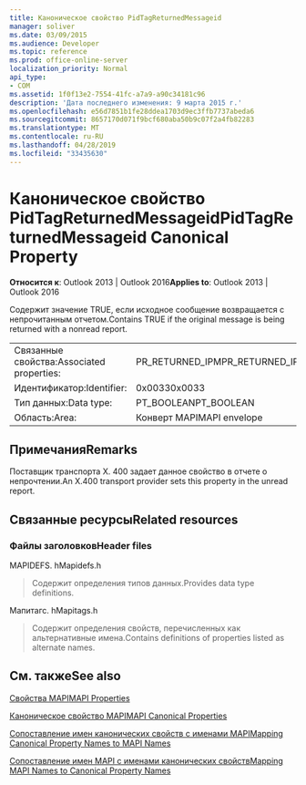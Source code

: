 ```yaml
---
title: Каноническое свойство PidTagReturnedMessageid
manager: soliver
ms.date: 03/09/2015
ms.audience: Developer
ms.topic: reference
ms.prod: office-online-server
localization_priority: Normal
api_type:
- COM
ms.assetid: 1f0f13e2-7554-41fc-a7a9-a90c34181c96
description: 'Дата последнего изменения: 9 марта 2015 г.'
ms.openlocfilehash: e56d7851b1fe28ddea1703d9ec3ffb7737abeda6
ms.sourcegitcommit: 8657170d071f9bcf680aba50b9c07f2a4fb82283
ms.translationtype: MT
ms.contentlocale: ru-RU
ms.lasthandoff: 04/28/2019
ms.locfileid: "33435630"
---
```

# <a name="pidtagreturnedmessageid-canonical-property"></a><span data-ttu-id="d3f08-103">Каноническое свойство PidTagReturnedMessageid</span><span class="sxs-lookup"><span data-stu-id="d3f08-103">PidTagReturnedMessageid Canonical Property</span></span>

  
  
<span data-ttu-id="d3f08-104">**Относится к**: Outlook 2013 | Outlook 2016</span><span class="sxs-lookup"><span data-stu-id="d3f08-104">**Applies to**: Outlook 2013 | Outlook 2016</span></span> 
  
<span data-ttu-id="d3f08-105">Содержит значение TRUE, если исходное сообщение возвращается с непрочитанным отчетом.</span><span class="sxs-lookup"><span data-stu-id="d3f08-105">Contains TRUE if the original message is being returned with a nonread report.</span></span>
  
|||
|:-----|:-----|
|<span data-ttu-id="d3f08-106">Связанные свойства:</span><span class="sxs-lookup"><span data-stu-id="d3f08-106">Associated properties:</span></span>  <br/> |<span data-ttu-id="d3f08-107">PR_RETURNED_IPM</span><span class="sxs-lookup"><span data-stu-id="d3f08-107">PR_RETURNED_IPM</span></span>  <br/> |
|<span data-ttu-id="d3f08-108">Идентификатор:</span><span class="sxs-lookup"><span data-stu-id="d3f08-108">Identifier:</span></span>  <br/> |<span data-ttu-id="d3f08-109">0x0033</span><span class="sxs-lookup"><span data-stu-id="d3f08-109">0x0033</span></span>  <br/> |
|<span data-ttu-id="d3f08-110">Тип данных:</span><span class="sxs-lookup"><span data-stu-id="d3f08-110">Data type:</span></span>  <br/> |<span data-ttu-id="d3f08-111">PT_BOOLEAN</span><span class="sxs-lookup"><span data-stu-id="d3f08-111">PT_BOOLEAN</span></span>  <br/> |
|<span data-ttu-id="d3f08-112">Область:</span><span class="sxs-lookup"><span data-stu-id="d3f08-112">Area:</span></span>  <br/> |<span data-ttu-id="d3f08-113">Конверт MAPI</span><span class="sxs-lookup"><span data-stu-id="d3f08-113">MAPI envelope</span></span>  <br/> |
   
## <a name="remarks"></a><span data-ttu-id="d3f08-114">Примечания</span><span class="sxs-lookup"><span data-stu-id="d3f08-114">Remarks</span></span>

<span data-ttu-id="d3f08-115">Поставщик транспорта X. 400 задает данное свойство в отчете о непрочтении.</span><span class="sxs-lookup"><span data-stu-id="d3f08-115">An X.400 transport provider sets this property in the unread report.</span></span>
  
## <a name="related-resources"></a><span data-ttu-id="d3f08-116">Связанные ресурсы</span><span class="sxs-lookup"><span data-stu-id="d3f08-116">Related resources</span></span>

### <a name="header-files"></a><span data-ttu-id="d3f08-117">Файлы заголовков</span><span class="sxs-lookup"><span data-stu-id="d3f08-117">Header files</span></span>

<span data-ttu-id="d3f08-118">MAPIDEFS. h</span><span class="sxs-lookup"><span data-stu-id="d3f08-118">Mapidefs.h</span></span>
  
> <span data-ttu-id="d3f08-119">Содержит определения типов данных.</span><span class="sxs-lookup"><span data-stu-id="d3f08-119">Provides data type definitions.</span></span>
    
<span data-ttu-id="d3f08-120">Мапитагс. h</span><span class="sxs-lookup"><span data-stu-id="d3f08-120">Mapitags.h</span></span>
  
> <span data-ttu-id="d3f08-121">Содержит определения свойств, перечисленных как альтернативные имена.</span><span class="sxs-lookup"><span data-stu-id="d3f08-121">Contains definitions of properties listed as alternate names.</span></span>
    
## <a name="see-also"></a><span data-ttu-id="d3f08-122">См. также</span><span class="sxs-lookup"><span data-stu-id="d3f08-122">See also</span></span>



[<span data-ttu-id="d3f08-123">Свойства MAPI</span><span class="sxs-lookup"><span data-stu-id="d3f08-123">MAPI Properties</span></span>](mapi-properties.md)
  
[<span data-ttu-id="d3f08-124">Каноническое свойство MAPI</span><span class="sxs-lookup"><span data-stu-id="d3f08-124">MAPI Canonical Properties</span></span>](mapi-canonical-properties.md)
  
[<span data-ttu-id="d3f08-125">Сопоставление имен канонических свойств с именами MAPI</span><span class="sxs-lookup"><span data-stu-id="d3f08-125">Mapping Canonical Property Names to MAPI Names</span></span>](mapping-canonical-property-names-to-mapi-names.md)
  
[<span data-ttu-id="d3f08-126">Сопоставление имен MAPI с именами канонических свойств</span><span class="sxs-lookup"><span data-stu-id="d3f08-126">Mapping MAPI Names to Canonical Property Names</span></span>](mapping-mapi-names-to-canonical-property-names.md)

